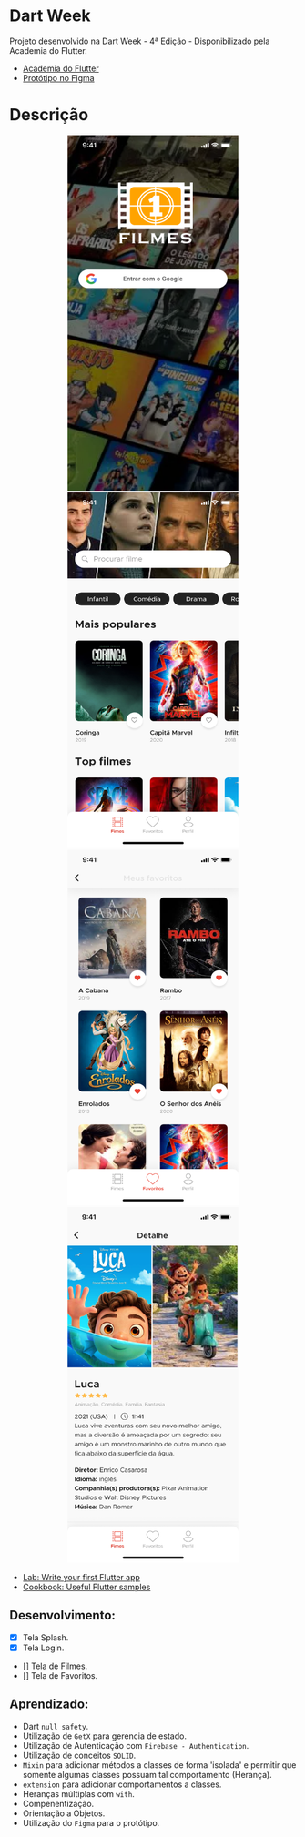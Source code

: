 # Dart Week

Projeto desenvolvido na Dart Week - 4ª Edição - Disponibilizado pela Academia do Flutter.
- [Academia do Flutter](http://academiadoflutter.com.br/)
- [Protótipo no Figma](https://www.figma.com/file/uxIIdBQowPYx5KS9nGHS4A/Filmes?node-id=0%3A1)

# Descrição

<p align="center">
    <img width="300" height="625" src="assets/to_readme/1.png">
    <img width="300" height="625" src="assets/to_readme/2.png">
    <img width="300" height="625" src="assets/to_readme/3.png">
    <img width="300" height="625" src="assets/to_readme/4.png">
<p/>

- [Lab: Write your first Flutter app](https://flutter.dev/docs/get-started/codelab)
- [Cookbook: Useful Flutter samples](https://flutter.dev/docs/cookbook)

## Desenvolvimento:
- [x] Tela Splash.
- [x] Tela Login.
- [] Tela de Filmes.
- [] Tela de Favoritos.

## Aprendizado:
* Dart `null safety`.
* Utilização de `GetX` para gerencia de estado.
* Utilização de Autenticação com `Firebase - Authentication`.
* Utilização de conceitos `SOLID`.
* `Mixin` para adicionar métodos a classes de forma 'isolada' e permitir que somente algumas classes possuam tal comportamento (Herança).
* `extension` para adicionar comportamentos a classes.
* Heranças múltiplas com `with`.
* Compenentização.
* Orientação a Objetos.
* Utilização do `Figma` para o protótipo.